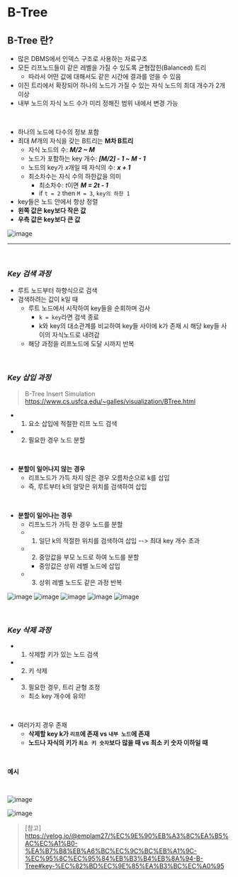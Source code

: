 # **B-Tree**

## **B-Tree 란?**

- 많은 DBMS에서 인덱스 구조로 사용하는 자료구조
- 모든 리프노드들이 같은 레벨을 가질 수 있도록 균형잡힌(Balanced) 트리
  - 따라서 어떤 값에 대해서도 같은 시간에 결과를 얻을 수 있음
- 이진 트리에서 확장되어 하나의 노드가 가질 수 있는 자식 노드의 최대 개수가 2개 이상
- 내부 노드의 자식 노드 수가 미리 정해진 범위 내에서 변경 가능

<br>

- 하나의 노드에 다수의 정보 포함
- 최대 *M*개의 자식을 갖는 B트리는 **M차 B트리**
  - 자식 노드의 수: **_M/2 ~ M_**
  - 노드가 포함하는 key 개수: **_[M/2] - 1 ~ M - 1_**
  - 노드의 key가 *x*개일 때 자식의 수: **_x + 1_**
  - 최소차수는 자식 수의 하한값을 의미
    - 최소차수: *t*이면 **_M = 2t - 1_**
    - if `t = 2` then `M = 3`, `key의 하한 1`
- key들은 노드 안에서 항상 정렬
- **왼쪽 값은 key보다 작은 값**
- **우측 값은 key보다 큰 값**

![image](https://user-images.githubusercontent.com/60606025/154067146-af102c10-4e23-441f-9c83-ab623d4ca79b.png)

---

<br>

### **_Key 검색 과정_**

- 루트 노드부터 하향식으로 검색
- 검색하려는 값이 k일 때
  - 루트 노드에서 시작하여 key들을 순회하며 검사
    - `k = key`라면 검색 종료
    - k와 key의 대소관계를 비교하여 key들 사이에 k가 존재 시 해당 key들 사이의 자식노드로 내려감
  - 해당 과정을 리프노드에 도달 시까지 반복

<br>

### **_Key 삽입 과정_**

> B-Tree Insert Simulation<br>https://www.cs.usfca.edu/~galles/visualization/BTree.html

- 1. 요소 삽입에 적절한 리프 노드 검색
- 2. 필요한 경우 노드 분할

<br>

- **분할이 일어나지 않는 경우**
  - 리프노드가 가득 차지 않은 경우 오름차순으로 k를 삽입
  - 즉, 루트부터 k의 알맞은 위치를 검색하여 삽입

<br>

- **분할이 일어나는 경우**
  - 리프노드가 가득 찬 경우 노드를 분할
  - 1. 일단 k의 적절한 위치를 검색하여 삽입 --> 최대 key 개수 초과
  - 2. 중앙값을 부모 노드로 하여 노드를 분할
    - 중앙값은 상위 레벨 노드에 삽입
  - 3. 상위 레벨 노드도 같은 과정 반복

![image](https://user-images.githubusercontent.com/60606025/154073369-d71db21a-046c-423b-ba53-e9b7d3900db4.png)
![image](https://user-images.githubusercontent.com/60606025/154073524-ab9a2300-c8e9-4164-a3a8-52949741d24e.png)
![image](https://user-images.githubusercontent.com/60606025/154073635-65089b04-e7a5-4c18-99a1-fa48e484bf34.png)
![image](https://user-images.githubusercontent.com/60606025/154073700-cbd461e3-8f80-44e2-8706-2a8bbef91162.png)
![image](https://user-images.githubusercontent.com/60606025/154073734-57d20de4-7eb8-4a58-af62-1b2b96e33fd2.png)

<br>

### **_Key 삭제 과정_**

- 1. 삭제할 키가 있는 노드 검색
- 2. 키 삭제
- 3. 필요한 경우, 트리 균형 조정
  - 최소 key 개수에 유의!

<br>

- 여러가지 경우 존재
  - **삭제할 key k가 `리프`에 존재 vs `내부 노드`에 존재**
  - **노드나 자식의 키가 `최소 키 숫자`보다 많을 때 vs 최소 키 숫자 이하일 때**

<br>

**예시**

<br>

![image](https://user-images.githubusercontent.com/60606025/154081311-c3318ce3-cb65-4eb3-81c9-57079875b8f8.png)

![image](https://user-images.githubusercontent.com/60606025/154081778-2766123c-deff-409a-9934-7bb1f6d9cb47.png)

> [참고]<br>https://velog.io/@emplam27/%EC%9E%90%EB%A3%8C%EA%B5%AC%EC%A1%B0-%EA%B7%B8%EB%A6%BC%EC%9C%BC%EB%A1%9C-%EC%95%8C%EC%95%84%EB%B3%B4%EB%8A%94-B-Tree#key-%EC%82%BD%EC%9E%85%EA%B3%BC%EC%A0%95
